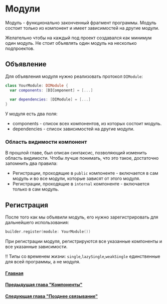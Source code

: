 # Модули
Модуль - функционально законченный фрагмент программы. Модуль состоит только из компонент и имеет зависимостей на другие модули.

Желательно чтобы на каждый под проект создавался как минимум один модуль. Не стоит объявлять один модуль на несколько подпроектов.

## Объявление
Для объявления модуля нужно реализовать протокол `DIModule`:
```Swift
class YourModule: DIModule {
  var components: [DIComponent] = [...]
  
  var dependencies: [DIModule] = [...]
}
```

У модуля есть два поля:
* components - список всех компонентов, из которых состоит модуль.
* dependencies - список зависимостей на другие модули.

### Область видимости компонент

В прошлой главе, был описан синтаксис, позволяющий изменить область видимости. Чтобы лучше понимать, что это такое, достаточно запомнить два правила:
* Регистрации, проходящие в `public` компоненте - включается в сам модуль и во все модули, которые зависят от этого модуля.
* Регистрации, проходящие в `internal` компоненте - включается только в сам модуль.

## Регистрация
После того как мы объявили модуль, его нужно зарегистрировать для дальнейшего использования:
```Swift
builder.register(module: YourModule())
```
При регистрации модуля, регистрируются все указанные компоненты и все указанные зависимости.

!! Типы со временем жизни: `single`,`lazySingle`,`weakSingle` единственные для всей программы, а не модуля.


#### [Главная](main.md)
#### [Предыдущая глава "Компоненты"](component.md)
#### [Следующая глава "Позднее связывание"](lateBinding.md)
